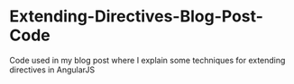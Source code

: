 # Extending-Directives-Blog-Post-Code
Code used in my blog post where I explain some techniques for extending directives in AngularJS
